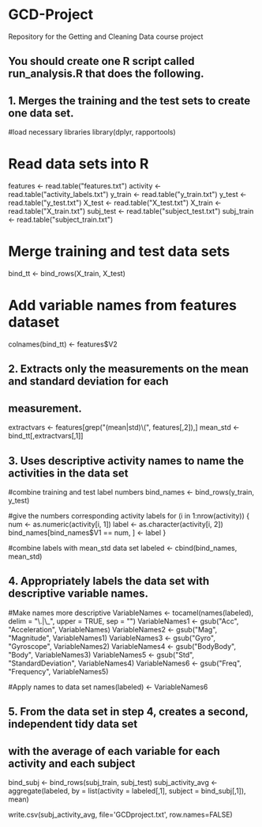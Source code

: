 # GCD-Project
Repository for the Getting and Cleaning Data course project
## You should create one R script called run_analysis.R that does the following. 
## 1. Merges the training and the test sets to create one data set.

#load necessary libraries
library(dplyr, rapportools)

# Read data sets into R
  features <- read.table("features.txt")
  activity <- read.table("activity_labels.txt")
  y_train <- read.table("y_train.txt")
  y_test <- read.table("y_test.txt")
  X_test <- read.table("X_test.txt")
  X_train <- read.table("X_train.txt")
  subj_test <- read.table("subject_test.txt")
  subj_train <- read.table("subject_train.txt")

# Merge training and test data sets
  bind_tt <- bind_rows(X_train, X_test)

# Add variable names from features dataset
  colnames(bind_tt) <- features$V2

## 2. Extracts only the measurements on the mean and standard deviation for each 
##    measurement. 

  extractvars <- features[grep("(mean|std)\\(", features[,2]),]
  mean_std <- bind_tt[,extractvars[,1]]
  
## 3. Uses descriptive activity names to name the activities in the data set

#combine training and test label numbers
  bind_names <- bind_rows(y_train, y_test)
  
#give the numbers corresponding activity labels
  for (i in 1:nrow(activity)) {
    num <- as.numeric(activity[i, 1])
    label <- as.character(activity[i, 2])
    bind_names[bind_names$V1 == num, ] <- label
  }

#combine labels with mean_std data set
  labeled <- cbind(bind_names, mean_std)

## 4. Appropriately labels the data set with descriptive variable names.
  
#Make names more descriptive
  VariableNames <- tocamel(names(labeled), delim = "\\.|\\_", upper = TRUE,
                           sep = "")
  VariableNames1 <- gsub("Acc", "Acceleration", VariableNames)
  VariableNames2 <- gsub("Mag", "Magnitude", VariableNames1)
  VariableNames3 <- gsub("Gyro", "Gyroscope", VariableNames2)
  VariableNames4 <- gsub("BodyBody", "Body", VariableNames3)
  VariableNames5 <- gsub("Std", "StandardDeviation", VariableNames4)
  VariableNames6 <- gsub("Freq", "Frequency", VariableNames5)

#Apply names to data set
  names(labeled) <- VariableNames6
  
## 5. From the data set in step 4, creates a second, independent tidy data set
##    with the average of each variable for each activity and each subject
  
  bind_subj <- bind_rows(subj_train, subj_test)
  subj_activity_avg <- aggregate(labeled, by = list(activity = labeled[,1], 
                                     subject = bind_subj[,1]), mean)
  
  write.csv(subj_activity_avg, file='GCDproject.txt', row.names=FALSE)
